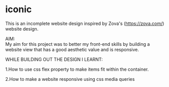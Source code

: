 # iconic
This is an incomplete website design inspired by Zova's (https://zova.com/) website design.

AIM:  
  My aim for this project was to better my front-end skills by building a website view that has a good aesthetic value and is responsive.

WHILE BUILDING OUT THE DESIGN I LEARNT:

  1.How to use css flex property to make items fit within the container.
  
  2.How to make a website responsive using css media queries
